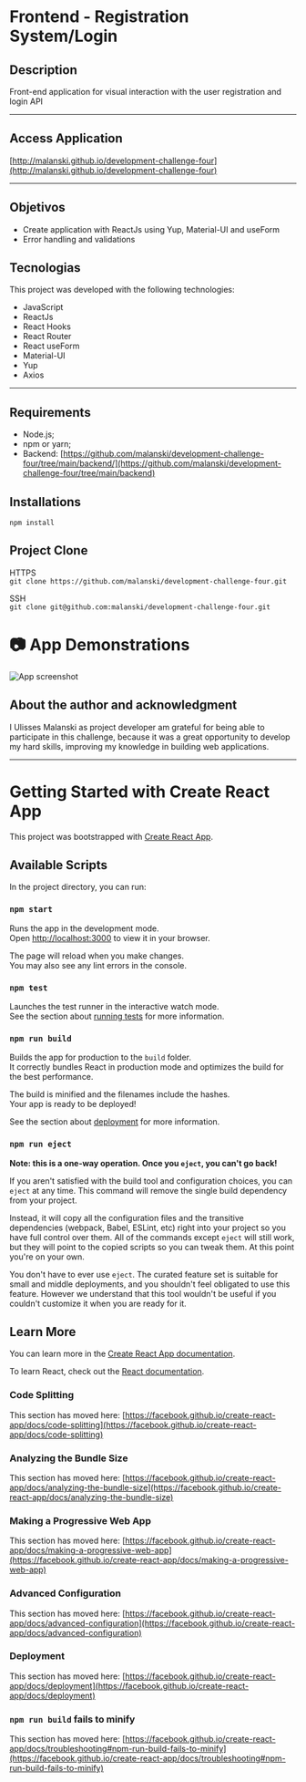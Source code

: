 # **Frontend - Registration System/Login** 

## **Description**
Front-end application for visual interaction with the user registration and login API

<hr>

## **Access Application**
[http://malanski.github.io/development-challenge-four](http://malanski.github.io/development-challenge-four)

<hr>

## **Objetivos**
- Create application with ReactJs using Yup, Material-UI and useForm
- Error handling and validations  

## **Tecnologias**

This project was developed with the following technologies: 
- JavaScript 
- ReactJs 
- React Hooks 
- React Router 
- React useForm 
- Material-UI 
- Yup 
- Axios 

<hr>

## **Requirements**
- Node.js;
- npm or yarn;
- Backend: [https://github.com/malanski/development-challenge-four/tree/main/backend/](https://github.com/malanski/development-challenge-four/tree/main/backend)

## **Installations**
`npm install`

## **Project Clone**
HTTPS  
`git clone https://github.com/malanski/development-challenge-four.git`
  
SSH  
`git clone git@github.com:malanski/development-challenge-four.git`
# 📷 App Demonstrations

<img src="src/Images/page-home.png" title="App screenshot"/>



## **About the author and acknowledgment**
I Ulisses Malanski as project developer am grateful for being able to participate in this challenge, because it was a great opportunity to develop my hard skills, improving my knowledge in building web applications.

<hr>

# Getting Started with Create React App

This project was bootstrapped with [Create React App](https://github.com/facebook/create-react-app).



## Available Scripts

In the project directory, you can run:

### `npm start`

Runs the app in the development mode.\
Open [http://localhost:3000](http://localhost:3000) to view it in your browser.

The page will reload when you make changes.\
You may also see any lint errors in the console.

### `npm test`

Launches the test runner in the interactive watch mode.\
See the section about [running tests](https://facebook.github.io/create-react-app/docs/running-tests) for more information.

### `npm run build`

Builds the app for production to the `build` folder.\
It correctly bundles React in production mode and optimizes the build for the best performance.

The build is minified and the filenames include the hashes.\
Your app is ready to be deployed!

See the section about [deployment](https://facebook.github.io/create-react-app/docs/deployment) for more information.

### `npm run eject`

**Note: this is a one-way operation. Once you `eject`, you can't go back!**

If you aren't satisfied with the build tool and configuration choices, you can `eject` at any time. This command will remove the single build dependency from your project.

Instead, it will copy all the configuration files and the transitive dependencies (webpack, Babel, ESLint, etc) right into your project so you have full control over them. All of the commands except `eject` will still work, but they will point to the copied scripts so you can tweak them. At this point you're on your own.

You don't have to ever use `eject`. The curated feature set is suitable for small and middle deployments, and you shouldn't feel obligated to use this feature. However we understand that this tool wouldn't be useful if you couldn't customize it when you are ready for it.

## Learn More

You can learn more in the [Create React App documentation](https://facebook.github.io/create-react-app/docs/getting-started).

To learn React, check out the [React documentation](https://reactjs.org/).

### Code Splitting

This section has moved here: [https://facebook.github.io/create-react-app/docs/code-splitting](https://facebook.github.io/create-react-app/docs/code-splitting)

### Analyzing the Bundle Size

This section has moved here: [https://facebook.github.io/create-react-app/docs/analyzing-the-bundle-size](https://facebook.github.io/create-react-app/docs/analyzing-the-bundle-size)

### Making a Progressive Web App

This section has moved here: [https://facebook.github.io/create-react-app/docs/making-a-progressive-web-app](https://facebook.github.io/create-react-app/docs/making-a-progressive-web-app)

### Advanced Configuration

This section has moved here: [https://facebook.github.io/create-react-app/docs/advanced-configuration](https://facebook.github.io/create-react-app/docs/advanced-configuration)

### Deployment

This section has moved here: [https://facebook.github.io/create-react-app/docs/deployment](https://facebook.github.io/create-react-app/docs/deployment)

### `npm run build` fails to minify

This section has moved here: [https://facebook.github.io/create-react-app/docs/troubleshooting#npm-run-build-fails-to-minify](https://facebook.github.io/create-react-app/docs/troubleshooting#npm-run-build-fails-to-minify)
